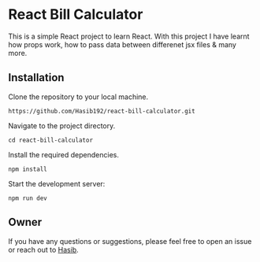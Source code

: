 # React Bill Calculator

This is a simple React project to learn React. With this project I have learnt how props work, how to pass data between differenet jsx files & many more.

## Installation

Clone the repository to your local machine.

```
https://github.com/Hasib192/react-bill-calculator.git
```

Navigate to the project directory.

```
cd react-bill-calculator
```

Install the required dependencies.

```
npm install
```

Start the development server:

```
npm run dev
```

## Owner

If you have any questions or suggestions, please feel free to open an issue or reach out to [Hasib](mailto:hasibhosen7612@gmail.com).
